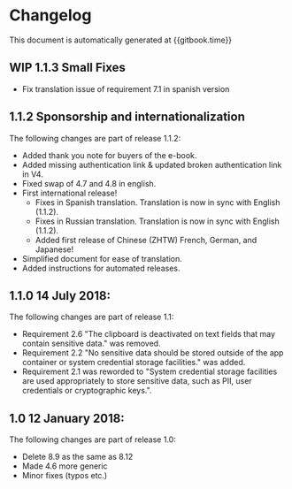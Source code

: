 # Changelog

This document is automatically generated at {{gitbook.time}}

## WIP 1.1.3 Small Fixes
- Fix translation issue of requirement 7.1 in spanish version

## 1.1.2 Sponsorship and internationalization
The following changes are part of release 1.1.2:

- Added thank you note for buyers of the e-book.
- Added missing authentication link & updated broken authentication link in V4.
- Fixed swap of 4.7 and 4.8 in english.
- First international release!
  - Fixes in Spanish translation. Translation is now in sync with English (1.1.2).
  - Fixes in Russian translation. Translation is now in sync with English (1.1.2).
  - Added first release of Chinese (ZHTW) French, German, and Japanese!
- Simplified document for ease of translation.
- Added instructions for automated releases.

## 1.1.0                     14 July 2018:
The following changes are part of release 1.1:

- Requirement 2.6 "The clipboard is deactivated on text fields that may contain sensitive data." was removed.
- Requirement 2.2 "No sensitive data should be stored outside of the app container or system credential storage facilities." was added.
- Requirement 2.1 was reworded to "System credential storage facilities are used appropriately to store sensitive data, such as PII, user credentials or cryptographic keys.".

## 1.0 12 January 2018:
The following changes are part of release 1.0:
- Delete 8.9 as the same as 8.12
- Made 4.6 more generic
- Minor fixes (typos etc.)
